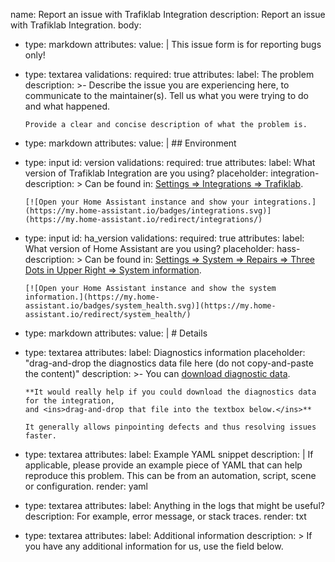 name: Report an issue with Trafiklab Integration
description: Report an issue with Trafiklab Integration.
body:
  - type: markdown
    attributes:
      value: |
        This issue form is for reporting bugs only!

  - type: textarea
    validations:
      required: true
    attributes:
      label: The problem
      description: >-
        Describe the issue you are experiencing here, to communicate to the
        maintainer(s). Tell us what you were trying to do and what happened.

        Provide a clear and concise description of what the problem is.
  - type: markdown
    attributes:
      value: |
        ## Environment
  - type: input
    id: version
    validations:
      required: true
    attributes:
      label: What version of Trafiklab Integration are you using?
      placeholder: integration-
      description: >
        Can be found in: [Settings ⇒ Integrations ⇒ Trafiklab](https://my.home-assistant.io/redirect/integration/?domain=trafiklab).

        [![Open your Home Assistant instance and show your integrations.](https://my.home-assistant.io/badges/integrations.svg)](https://my.home-assistant.io/redirect/integrations/)
  - type: input
    id: ha_version
    validations:
      required: true
    attributes:
      label: What version of Home Assistant are you using?
      placeholder: hass-
      description: >
        Can be found in: [Settings ⇒ System ⇒ Repairs ⇒ Three Dots in Upper Right ⇒ System information](https://my.home-assistant.io/redirect/system_health/).

        [![Open your Home Assistant instance and show the system information.](https://my.home-assistant.io/badges/system_health.svg)](https://my.home-assistant.io/redirect/system_health/)
  - type: markdown
    attributes:
      value: |
        # Details
  - type: textarea
    attributes:
      label: Diagnostics information
      placeholder: "drag-and-drop the diagnostics data file here (do not copy-and-paste the content)"
      description: >-
        You can [download diagnostic data](https://www.home-assistant.io/docs/configuration/troubleshooting/#debug-logs-and-diagnostics).

        **It would really help if you could download the diagnostics data for the integration,
        and <ins>drag-and-drop that file into the textbox below.</ins>**

        It generally allows pinpointing defects and thus resolving issues faster.
  - type: textarea
    attributes:
      label: Example YAML snippet
      description: |
        If applicable, please provide an example piece of YAML that can help reproduce this problem.
        This can be from an automation, script, scene or configuration.
      render: yaml
  - type: textarea
    attributes:
      label: Anything in the logs that might be useful?
      description: For example, error message, or stack traces.
      render: txt
  - type: textarea
    attributes:
      label: Additional information
      description: >
        If you have any additional information for us, use the field below.